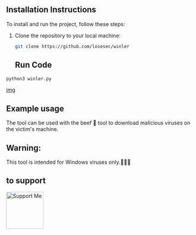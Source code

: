 ## Installation Instructions

To install and run the project, follow these steps:

1. Clone the repository to your local machine:

   ```bash
   git clone https://github.com/losesec/winler
   ```
   ## Run Code
 
  ```bash
python3 winler.py
```

[img](https://github.com/losesec/winler/raw/3c18db9e3d6f02b4492a49412bb1f2f7d5a900a5/Screenshot%20From%202025-03-07%2010-47-41.png)

## Example usage 
The tool can be used with the beef 🍖 tool to download malicious viruses on the victim's machine. 

## Warning: 

This tool is intended for Windows viruses only.🦠🦠🦠

## to support 

<a href="https://ko-fi.com/lose_sec">
  <img src="https://github.com/losesec/profile/blob/b8f708dd40c42da40c0407b5a5b9c2933f62a992/kofi.png?raw=true" alt="Support Me" width="100" />
</a>
